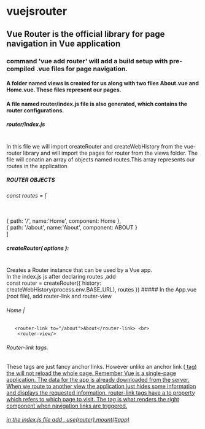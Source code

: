 ﻿# vuejsrouter
 
 ## Vue Router is the official library for page navigation in Vue application

###  command 'vue add router' will add a build setup with pre-compiled .vue files for page navigation.

#### A folder named views is created for us along with two files About.vue and Home.vue. These files represent our pages.

#### A file named router/index.js file is also generated, which contains the router configurations.

##### router/index.js
<br>
In this file we will import createRouter and createWebHistory from the vue-router library and will import the pages for router from the views folder.
The file  will conatin an array of objects named routes.This array represents our routes in the application

##### ROUTER OBJECTS
###### const routes = [  
<br>
  {
  path: '/',
  name:'Home',
  component: Home
  },
<br>
    {
  path: '/about',
  name:'About',
  component: ABOUT
  }  
<br>
]

#####  createRouter( options ): 
<br>
 Creates a Router instance that can be used by a Vue app.
 <br>
 In the index.js js after declaring routes ,add 
 <br>
 const router = createRouter({
  history: createWebHistory(process.env.BASE_URL),
  routes
})
##### In the App.vue (root file), add router-link and router-view

######   <router-link to="/">Home</router-link> | <br>
       <router-link to="/about">About</router-link> <br>
        <router-view/>
        
######  Router-link tags.<br> 
These tags are just fancy anchor links. However unlike an anchor link (<a href=""> tag) the <router-link> will not reload the whole page. Remember Vue is a single-page application. The data for the app is already downloaded from the server. When we route to another view the application just hides some information and displays the requested information. router-link tags have a to property which refers to which page to visit. The <router-view/> tag is what renders the right component when navigation links are triggered.
        
###### in the index.js file add , use(router).mount(#app)
